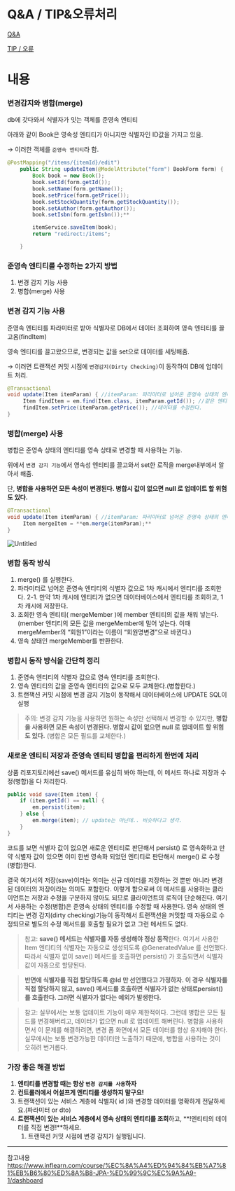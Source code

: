 

# Q&A / TIP&오류처리

[Q&A](https://www.notion.so/Q-A-939fd8e1d9b340c6b7dd87fe477a909d?pvs=21)

[TIP / 오류](https://www.notion.so/TIP-9c30b1f173a14a9e8a29136d587d43a5?pvs=21)

# 내용

### 변경감지와 병합(merge)

db에 갓다와서 식별자가 잇는 객체를 준영속 엔티티

아래와 같이 Book은 영속성 엔티티가 아니지만 식별자인 ID값을 가지고 있음.

→ 이러한 객체를 `준영속 엔티티`라 함.

```java
@PostMapping("/items/{itemId}/edit")
    public String updateItem(@ModelAttribute("form") BookForm form) {
        Book book = new Book();
        book.setId(form.getId());
        book.setName(form.getName());
        book.setPrice(form.getPrice());
        book.setStockQuantity(form.getStockQuantity());
        book.setAuthor(form.getAuthor());
        book.setIsbn(form.getIsbn());**

        itemService.saveItem(book);
        return "redirect:/items";

    }
```

### 준영속 엔티티를 수정하는 2가지 방법

1. 변경 감지 기능 사용
2. 병합(merge) 사용

### 변경 감지 기능 사용

준영속 엔티티를 파라미터로 받아 식별자로 DB에서 데이터 조회하여 영속 엔티티를 끌고옴(findItem)

영속 엔티티를 끌고왔으므로, 변경되는 값을 set으로 데이터를 세팅해줌.

→ 이러면 트랜잭션 커밋 시점에 `변경감지(Dirty Checking)`이 동작하여 DB에 업데이트 처리.

```java
@Transactional
void update(Item itemParam) { //itemParam: 파리미터로 넘어온 준영속 상태의 엔티티
	 Item findItem = em.find(Item.class, itemParam.getId()); //같은 엔티티를 조회한다.
	 findItem.setPrice(itemParam.getPrice()); //데이터를 수정한다.
}
```

### 병합(merge) 사용

병합은 준영속 상태의 엔티티를 영속 상태로 변경할 때 사용하는 기능.

위에서 `변경 감지 기능`에서 영속성 엔티티를 끌고와서 set한 로직을 merge내부에서 알아서 해줌.

단, **병합을 사용하면 모든 속성이 변경된다. 병합시 값이 없으면 null 로 업데이트 할 위험도 있다.** 

```java
@Transactional
void update(Item itemParam) { //itemParam: 파리미터로 넘어온 준영속 상태의 엔티티
	 Item mergeItem = **em.merge(itemParam);**
}
```

![Untitled](https://www.notion.so/JPA-1-a17869499574458aae59388885eff253?pvs=4#41dff0de6ec04fa5b3ab59711006353b)

### 병합 동작 방식

1. merge() 를 실행한다.
2. 파라미터로 넘어온 준영속 엔티티의 식별자 값으로 1차 캐시에서 엔티티를 조회한다.
   2-1. 만약 1차 캐시에 엔티티가 없으면 데이터베이스에서 엔티티를 조회하고, 1차 캐시에 저장한다.
3. 조회한 영속 엔티티( mergeMember )에 member 엔티티의 값을 채워 넣는다. (member 엔티티의 모든 값을 mergeMember에 밀어 넣는다. 이때 mergeMember의 “회원1”이라는 이름이 “회원명변경”으로 바뀐다.)
4. 영속 상태인 mergeMember를 반환한다.

### 병합시 동작 방식을 간단히 정리

1. 준영속 엔티티의 식별자 값으로 영속 엔티티를 조회한다.
2. 영속 엔티티의 값을 준영속 엔티티의 값으로 모두 교체한다.(병합한다.)
3. 트랜잭션 커밋 시점에 변경 감지 기능이 동작해서 데이터베이스에 UPDATE SQL이 실행

> 주의: 변경 감지 기능을 사용하면 원하는 속성만 선택해서 변경할 수 있지만, **병합을 사용하면 모든 속성이 변경된다. 병합시 값이 없으면 null 로 업데이트 할 위험도 있다.** (병합은 모든 필드를 교체한다.)
> 

### 새로운 엔티티 저장과 준영속 엔티티 병합을 편리하게 한번에 처리

상품 리포지토리에선 save() 메서드를 유심히 봐야 하는데, 이 메서드 하나로 저장과 수정(병합)을 다 처리한다. 

```java
public void save(Item item) {
    if (item.getId() == null) {
        em.persist(item);
    } else {
        em.merge(item); // update는 아닌데.. 비슷하다고 생각.
    }
}
```

코드를 보면 식별자 값이 없으면 새로운 엔티티로 판단해서 persist() 로 영속화하고 만약 식별자
값이 있으면 이미 한번 영속화 되었던 엔티티로 판단해서 merge() 로 수정(병합)한다. 

결국 여기서의 저장(save)이라는 의미는 신규 데이터를 저장하는 것 뿐만 아니라 변경된 데이터의 저장이라는 의미도 포함한다.
이렇게 함으로써 이 메서드를 사용하는 클라이언트는 저장과 수정을 구분하지 않아도 되므로 클라이언트의 로직이 단순해진다.
여기서 사용하는 수정(병합)은 준영속 상태의 엔티티를 수정할 때 사용한다. 영속 상태의 엔티티는 변경 감지(dirty checking)기능이 동작해서 트랜잭션을 커밋할 때 자동으로 수정되므로 별도의 수정 메서드를 호출할 필요가 없고 그런 메서드도 없다.

> 참고: **save() 메서드는 식별자를 자동 생성해야 정상 동작**한다. 여기서 사용한 Item 엔티티의 식별자는 자동으로 생성되도록 @GeneratedValue 를 선언했다. 따라서 식별자 없이 save() 메서드를 호출하면 persist() 가 호출되면서 식별자 값이 자동으로 할당된다.
> 

> **반면에 식별자를 직접 할당하도록 @Id 만 선언했다고 가정하자. 이 경우 식별자를 직접 할당하지 않고, save() 메서드를 호출하면 식별자가 없는 상태로persist() 를 호출한다. 그러면 식별자가 없다는 예외가 발생한다.**
> 

> 참고: 실무에서는 보통 업데이트 기능이 매우 제한적이다. 그런데 병합은 모든 필드를 변경해버리고, 데이터가 없으면 null 로 업데이트 해버린다. 병합을 사용하면서 이 문제를 해결하려면, 변경 폼 화면에서 모든 데이터를 항상 유지해야 한다. 실무에서는 보통 변경가능한 데이터만 노출하기 때문에, 병합을 사용하는 것이 오히려 번거롭다.
> 

### 가장 좋은 해결 방법

1. **엔티티를 변경할 때는 항상 `변경 감지를 사용`하자**
2. **컨트롤러에서 어설프게 엔티티를 생성하지 말구요!**
3. 트랜잭션이 있는 서비스 계층에 식별자( id )와 변경할 데이터를 명확하게 전달하세요.(파라미터 or dto)
4. **트랜잭션이 있는 서비스 계층에서 영속 상태의 엔티티를 조회**하고, **!엔티티의 데이터를 직접 변경!**하세요.
    1. 트랜잭션 커밋 시점에 변경 감지가 실행됩니다.

---

참고내용
https://www.inflearn.com/course/%EC%8A%A4%ED%94%84%EB%A7%81%EB%B6%80%ED%8A%B8-JPA-%ED%99%9C%EC%9A%A9-1/dashboard